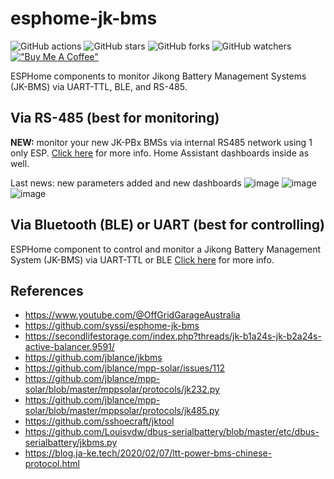 # esphome-jk-bms

![GitHub actions](https://github.com/syssi/esphome-jk-bms/actions/workflows/ci.yaml/badge.svg)
![GitHub stars](https://img.shields.io/github/stars/syssi/esphome-jk-bms)
![GitHub forks](https://img.shields.io/github/forks/syssi/esphome-jk-bms)
![GitHub watchers](https://img.shields.io/github/watchers/syssi/esphome-jk-bms)
[!["Buy Me A Coffee"](https://img.shields.io/badge/buy%20me%20a%20coffee-donate-yellow.svg)](https://www.buymeacoffee.com/txubelaxu)

ESPHome components to monitor Jikong Battery Management Systems (JK-BMS) via UART-TTL, BLE, and RS-485.

## Via RS-485 (best for monitoring)

**NEW:** monitor your new JK-PBx BMSs via internal RS485 network using 1 only ESP. [Click here](https://github.com/txubelaxu/esphome-jk-bms/blob/main/components/jk_rs485_bms/README.md) for more info. Home Assistant dashboards inside as well.

Last news: new parameters added and new dashboards
![image](https://github.com/txubelaxu/esphome-jk-bms/assets/156140720/9c3f7466-5e62-4667-bb70-c573c3a344e2)
![image](https://github.com/txubelaxu/esphome-jk-bms/assets/156140720/a02e1d83-54c4-4057-bf0d-d159917e52c8)
![image](https://github.com/txubelaxu/esphome-jk-bms/assets/156140720/5187ac3f-950a-40f9-ba00-097275ffe9bf)

## Via Bluetooth (BLE) or UART (best for controlling)

ESPHome component to control and monitor a Jikong Battery Management System (JK-BMS) via UART-TTL or BLE [Click here](https://github.com/txubelaxu/esphome-jk-bms/README_uart_ble.md) for more info.


## References
* https://www.youtube.com/@OffGridGarageAustralia
* https://github.com/syssi/esphome-jk-bms
* https://secondlifestorage.com/index.php?threads/jk-b1a24s-jk-b2a24s-active-balancer.9591/
* https://github.com/jblance/jkbms
* https://github.com/jblance/mpp-solar/issues/112
* https://github.com/jblance/mpp-solar/blob/master/mppsolar/protocols/jk232.py
* https://github.com/jblance/mpp-solar/blob/master/mppsolar/protocols/jk485.py
* https://github.com/sshoecraft/jktool
* https://github.com/Louisvdw/dbus-serialbattery/blob/master/etc/dbus-serialbattery/jkbms.py
* https://blog.ja-ke.tech/2020/02/07/ltt-power-bms-chinese-protocol.html

